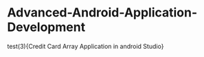 # Advanced-Android-Application-Development
test(3){Credit Card Array Application in android Studio}
